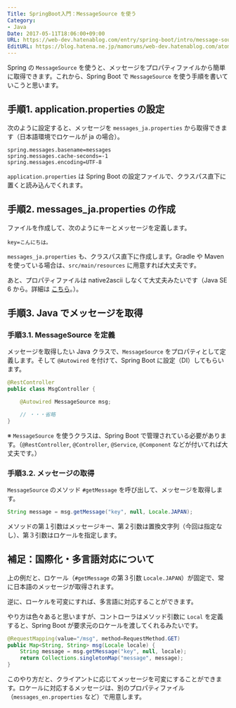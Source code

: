 ```yaml
---
Title: SpringBoot入門：MessageSource を使う
Category:
- Java
Date: 2017-05-11T18:06:00+09:00
URL: https://web-dev.hatenablog.com/entry/spring-boot/intro/message-source
EditURL: https://blog.hatena.ne.jp/mamorums/web-dev.hatenablog.com/atom/entry/10328749687179613894
---
```


Spring の `MessageSource` を使うと、メッセージをプロパティファイルから簡単に取得できます。これから、Spring Boot で `MessageSource` を使う手順を書いていこうと思います。


## 手順1. application.properties の設定
次のように設定すると、メッセージを `messages_ja.properties` から取得できます（日本語環境でロケールが ja の場合）。

```
spring.messages.basename=messages
spring.messages.cache-seconds=-1
spring.messages.encoding=UTF-8
```

`application.properties` は Spring Boot の設定ファイルで、クラスパス直下に置くと読み込んでくれます。


## 手順2. messages_ja.properties の作成
ファイルを作成して、次のようにキーとメッセージを定義します。

```
key=こんにちは。
```

`messages_ja.properties` も、クラスパス直下に作成します。Gradle や Maven を使っている場合は、`src/main/resources` に用意すれば大丈夫です。

あと、プロパティファイルは native2ascii しなくて大丈夫みたいです（Java SE 6 から。詳細は [こちら](http://d.hatena.ne.jp/shin/20090707/p4)。）。


## 手順3. Java でメッセージを取得
### 手順3.1. MessageSource を定義
メッセージを取得したい Java クラスで、`MessageSource` をプロパティとして定義します。そして `@Autowired` を付けて、Spring Boot に設定（DI）してもらいます。

```java
@RestController
public class MsgController {

    @Autowired MessageSource msg;

    // ・・・省略
}
```

※ `MessageSource` を使うクラスは、Spring Boot で管理されている必要があります。（`@RestController`, `@Controller`, `@Service`, `@Component` などが付いてれば大丈夫です。）


### 手順3.2. メッセージの取得
`MessageSource` のメソッド `#getMessage` を呼び出して、メッセージを取得します。

```java
String message = msg.getMessage("key", null, Locale.JAPAN);
```

メソッドの第１引数はメッセージキー、第２引数は置換文字列（今回は指定なし）、第３引数はロケールを指定します。


## 補足：国際化・多言語対応について
上の例だと、ロケール（`#getMessage` の第３引数 `Locale.JAPAN`）が固定で、常に日本語のメッセージが取得されます。

逆に、ローケルを可変にすれば、多言語に対応することができます。

やり方は色々あると思いますが、コントローラはメソッド引数に `Local` を定義すると、Spring Boot が要求元のロケールを渡してくれるみたいです。

```java
@RequestMapping(value="/msg", method=RequestMethod.GET)
public Map<String, String> msg(Locale locale) {
    String message = msg.getMessage("key", null, locale);
    return Collections.singletonMap("message", message);
}
```

このやり方だと、クライアントに応じてメッセージを可変にすることができます。ロケールに対応するメッセージは、別のプロパティファイル（`messages_en.properties` など）で用意します。
